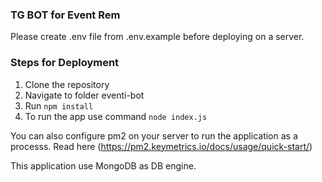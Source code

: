 ### TG BOT for Event Rem

Please create .env file from .env.example before deploying on a server.

### Steps for Deployment

1. Clone the repository
2. Navigate to folder eventi-bot
3. Run `npm install`
4. To run the app use command `node index.js`

You can also configure pm2 on your server to run the application as a processs. Read here (https://pm2.keymetrics.io/docs/usage/quick-start/)

This application use MongoDB as DB engine.



